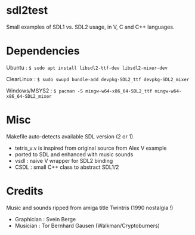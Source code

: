 # sdl2test
Small examples of SDL1 vs. SDL2 usage, in V, C and C++ languages.

# Dependencies
Ubuntu :
`$ sudo apt install libsdl2-ttf-dev libsdl2-mixer-dev`

ClearLinux :
`$ sudo swupd bundle-add devpkg-SDL2_ttf devpkg-SDL2_mixer`

Windows/MSYS2 :
`$ pacman -S mingw-w64-x86_64-SDL2_ttf mingw-w64-x86_64-SDL2_mixer`


# Misc
Makefile auto-detects available SDL version (2 or 1)

- tetris_v.v is inspired from original source from Alex V example
- ported to SDL and enhanced with music sounds
- vsdl : naive V wrapper for SDL2 binding
- CSDL : small C++ class to abstract SDL1/2

# Credits
Music and sounds ripped from amiga title Twintris (1990 nostalgia !)
- Graphician : Svein Berge
- Musician : Tor Bernhard Gausen (Walkman/Cryptoburners)
